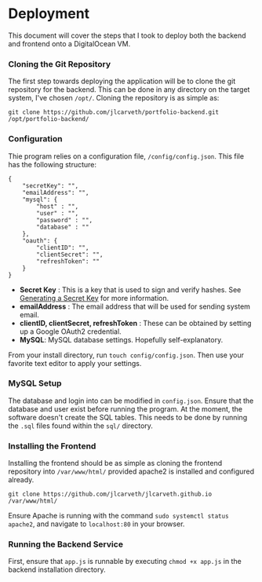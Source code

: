 # Deployment

This document will cover the steps that I took to deploy both the backend and frontend onto a DigitalOcean VM.

### Cloning the Git Repository
The first step towards deploying the application will be to clone the git repository for the backend. This can be done in any directory on the target system, I've chosen `/opt/`. Cloning the repository is as simple as:
```
git clone https://github.com/jlcarveth/portfolio-backend.git /opt/portfolio-backend/
```
### Configuration
Thie program relies on a configuration file, `/config/config.json`. This file has the following structure:
```
{
    "secretKey": "",
    "emailAddress": "",
    "mysql": {
        "host" : "",
        "user" : "",
        "password" : "",
        "database" : ""
    },
    "oauth": {
        "clientID": "",
        "clientSecret": "",
        "refreshToken": ""
    }
}
```
- **Secret Key** : This is a key that is used to sign and verify hashes. See [Generating a Secret Key](./readme.md#generating-a-secret-key) for more information.
- **emailAddress** : The email address that will be used for sending system email.
- **clientID, clientSecret, refreshToken** : These can be obtained by setting up a Google OAuth2 credential.
- **MySQL**: MySQL database settings. Hopefully self-explanatory.

From your install directory, run `touch config/config.json`. Then use your favorite text editor to apply your settings.

### MySQL Setup
The database and login into can be modified in `config.json`. Ensure that the database and user exist before running the program.
At the moment, the software doesn't create the SQL tables. This needs to be done by running the `.sql` files found within the `sql/` directory.

### Installing the Frontend
Installing the frontend should be as simple as cloning the frontend repository into `/var/www/html/` provided apache2 is installed and configured already. 
```
git clone https://github.com/jlcarveth/jlcarveth.github.io /var/www/html/
```
Ensure Apache is running with the command `sudo systemctl status apache2`, and navigate to `localhost:80` in your browser.

### Running the Backend Service
First, ensure that `app.js` is runnable by executing `chmod +x app.js` in the backend installation directory.